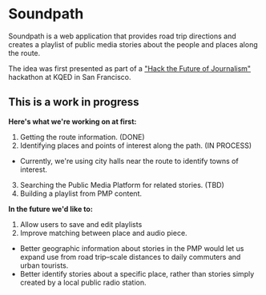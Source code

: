 # Soundpath
Soundpath is a web application that provides road trip directions and creates a playlist of public media stories about the people and places along the route.    

The idea was first presented as part of a ["Hack the Future of Journalism"](http://www.rjionline.org/hackathon2014/soundpath-final-presentation) hackathon at KQED in San Francisco.


## This is a work in progress

**Here's what we're working on at first:**

1. Getting the route information. (DONE) 
2. Identifying places and points of interest along the path. (IN PROCESS)
* Currently, we're using city halls near the route to identify towns of interest. 
3. Searching the Public Media Platform for related stories. (TBD)
4. Building a playlist from PMP content. 

**In the future we'd like to:**
1. Allow users to save and edit playlists
2. Improve matching between place and audio piece.
* Better geographic information about stories in the PMP would let us expand use from road trip–scale distances to daily commuters and urban tourists. 
* Better identify stories about a specific place, rather than stories simply created by a local public radio station. 

